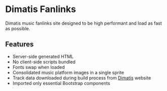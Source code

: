 # Dimatis Fanlinks

Dimatis music fanlinks site designed to be high performant and load as fast as possible.

## Features

- Server-side generated HTML
- No client-side scripts bundled
- Fonts swap when loaded
- Consolidated music platform images in a single sprite
- Track data downloaded during build process from [Dimatis](https://dimatis.music) website
- Imported only essential Bootstrap components
